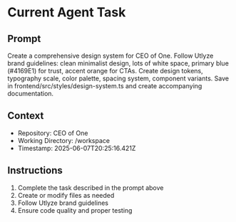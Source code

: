 # Current Agent Task

## Prompt
Create a comprehensive design system for CEO of One. Follow Utlyze brand guidelines: clean minimalist design, lots of white space, primary blue (#4169E1) for trust, accent orange for CTAs. Create design tokens, typography scale, color palette, spacing system, component variants. Save in frontend/src/styles/design-system.ts and create accompanying documentation.

## Context
- Repository: CEO of One
- Working Directory: /workspace
- Timestamp: 2025-06-07T20:25:16.421Z

## Instructions
1. Complete the task described in the prompt above
2. Create or modify files as needed
3. Follow Utlyze brand guidelines
4. Ensure code quality and proper testing
